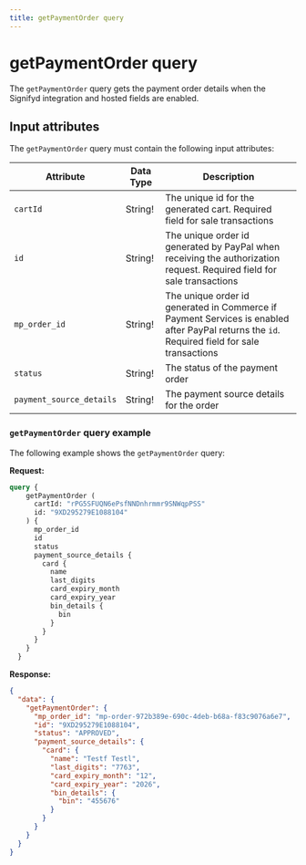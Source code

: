 ```yaml
---
title: getPaymentOrder query
---
```


# getPaymentOrder query

The `getPaymentOrder` query gets the payment order details when the Signifyd integration and hosted fields are enabled.

## Input attributes

The `getPaymentOrder` query must contain the following input attributes:

Attribute |  Data Type | Description
--- | --- | ---
`cartId` | String! | The unique id for the generated cart. Required field for sale transactions
`id` | String! | The unique order id generated by PayPal when receiving the authorization request. Required field for sale transactions
`mp_order_id` | String! | The unique order id generated in Commerce if Payment Services is enabled after PayPal returns the `id`. Required field for sale transactions
`status` | String! | The status of the payment order
`payment_source_details` | String! | The payment source details for the order

### `getPaymentOrder` query example

The following example shows the `getPaymentOrder` query:

**Request:**

```graphql
query {
    getPaymentOrder (
      cartId: "rPG5SFUQN6ePsfNNDnhrmmr9SNWqpPSS"
      id: "9XD295279E1088104"
    ) {
      mp_order_id
      id
      status
      payment_source_details {
        card {
          name
          last_digits
          card_expiry_month
          card_expiry_year
          bin_details {
            bin
          }
        }         
      }
    }
  }
```

**Response:**

```json
{
  "data": {
    "getPaymentOrder": {
      "mp_order_id": "mp-order-972b389e-690c-4deb-b68a-f83c9076a6e7",
      "id": "9XD295279E1088104",
      "status": "APPROVED",
      "payment_source_details": {
        "card": {
          "name": "Testf Testl",
          "last_digits": "7763",
          "card_expiry_month": "12",
          "card_expiry_year": "2026",
          "bin_details": {
            "bin": "455676"
          }
        }
      }
    }
  }
}
```
